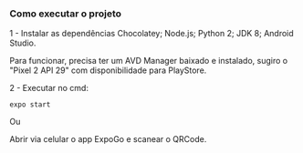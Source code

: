 ### Como executar o projeto

1 - Instalar as dependências
    Chocolatey;
    Node.js;
    Python 2;
    JDK 8;
    Android Studio.

Para funcionar, precisa ter um AVD Manager baixado e instalado, sugiro o "Pixel 2 API 29" com disponibilidade para PlayStore.

2 - Executar no cmd: 

`expo start`

Ou

Abrir via celular o app ExpoGo e scanear o QRCode.
